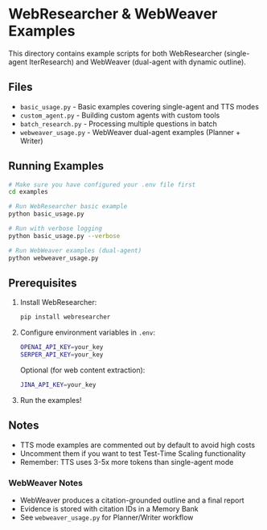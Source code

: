 # WebResearcher & WebWeaver Examples

This directory contains example scripts for both WebResearcher (single-agent IterResearch) and WebWeaver (dual-agent with dynamic outline).

## Files

- `basic_usage.py` - Basic examples covering single-agent and TTS modes
- `custom_agent.py` - Building custom agents with custom tools
- `batch_research.py` - Processing multiple questions in batch
- `webweaver_usage.py` - WebWeaver dual-agent examples (Planner + Writer)

## Running Examples

```bash
# Make sure you have configured your .env file first
cd examples

# Run WebResearcher basic example
python basic_usage.py

# Run with verbose logging
python basic_usage.py --verbose

# Run WebWeaver examples (dual-agent)
python webweaver_usage.py
```

## Prerequisites

1. Install WebResearcher:
   ```bash
   pip install webresearcher
   ```

2. Configure environment variables in `.env`:
   ```bash
   OPENAI_API_KEY=your_key
   SERPER_API_KEY=your_key
   ```

   Optional (for web content extraction):
   ```bash
   JINA_API_KEY=your_key
   ```

3. Run the examples!

## Notes

- TTS mode examples are commented out by default to avoid high costs
- Uncomment them if you want to test Test-Time Scaling functionality
- Remember: TTS uses 3-5x more tokens than single-agent mode

### WebWeaver Notes
- WebWeaver produces a citation-grounded outline and a final report
- Evidence is stored with citation IDs in a Memory Bank
- See `webweaver_usage.py` for Planner/Writer workflow

